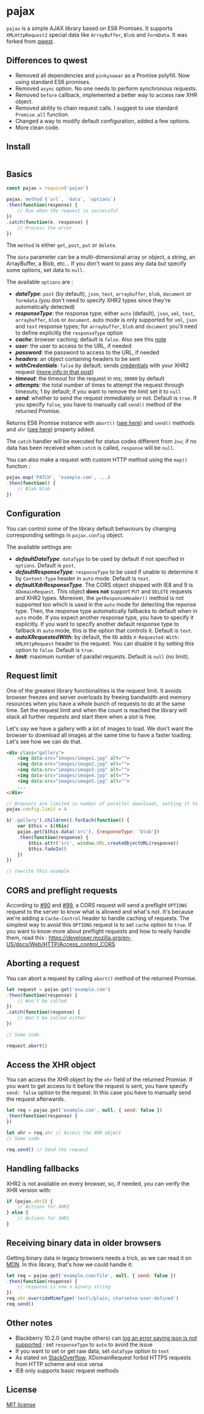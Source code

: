 pajax
============

`pajax` is a simple AJAX library based on ES6 Promises. It supports `XMLHttpRequest2` special data like `ArrayBuffer`, `Blob` and `FormData`. It was forked from [qwest](https://github.com/pyrsmk/qwest).

Differences to qwest
------------

- Removed all dependencies and `pinkyswear` as a Promise polyfill. Now using standard ES6 promises.
- Removed `async` option. No one needs to perform synchronous requests.
- Removed `before` callback, implemented a better way to access raw XHR object.
- Removed ability to chain request calls. I suggest to use standard `Promise.all` function.
- Changed a way to modify default configuration, added a few options.
- More clean code.

Install
-------

```

```


Basics
------

```js
const pajax = require('pajax')

pajax.`method`(`url`, `data`, `options`)
.then(function(response) {
	// Run when the request is successful
})
.catch(function(e, response) {
	// Process the error
})
```

The `method` is either `get`, `post`, `put` or `delete`.

The `data` parameter can be a multi-dimensional array or object, a string, an ArrayBuffer, a Blob, etc... If you don't want to pass any data but specify some options, set data to `null`.

The available `options` are :

- ***dataType***: `post` (by default), `json`, `text`, `arraybuffer`, `blob`, `document` or `formdata` (you don't need to specify XHR2 types since they're automatically detected)
- ***responseType***: the response type; either `auto` (default), `json`, `xml`, `text`, `arraybuffer`, `blob` or `document`. auto mode is only supported for `xml`, `json` and `text` response types; for `arraybuffer`, `blob` and `document` you'll need to define explicitly the `responseType` option
- ***cache***: browser caching; default is `false`. Also see this [note](#cors)
- ***user***: the user to access to the URL, if needed
- ***password***: the password to access to the URL, if needed
- ***headers***: an object containing headers to be sent
- ***withCredentials***: `false` by default; sends [credentials](http://www.w3.org/TR/XMLHttpRequest2/#user-credentials) with your XHR2 request ([more info in that post](https://dev.opera.com/articles/xhr2/#xhrcredentials))
- ***timeout***: the timeout for the request in ms; `30000` by default
- ***attempts***: the total number of times to attempt the request through timeouts; 1 by default; if you want to remove the limit set it to `null`
- ***send***: whether to send the request immediately or not. Default is `true`. If you specify `false`, you have to manually call `send()` method of the returned Promise.

Returns ES6 Promise instance with `abort()` ([see here](#abort)) and `send()` methods and `xhr` ([see here](#before)) property added.

The `catch` handler will be executed for status codes different from `2xx`; if no data has been received when `catch` is called, `response` will be `null`.

You can also make a request with custom HTTP method using the `map()` function :

```js
pajax.map('PATCH', 'example.com', ...)
.then(function() {
	// Blah blah
})
```

Configuration
--------

You can control some of the library default behaviours by changing corresponding settings in `pajax.config` object.

The available settings are:
- ***defaultDataType***: `dataType` to be used by default if not specified in `options`. Default is `post`.
- ***defaultResponseType***: `responseType` to be used if unable to determine it by `Content-Type` header in `auto` mode. Default is `text`.
- ***defaultXdrResponseType***. The CORS object shipped with IE8 and 9 is `XDomainRequest`. This object __does not__ support `PUT` and `DELETE` requests and XHR2 types. Moreover, the `getResponseHeader()` method is not supported too which is used in the `auto` mode for detecting the reponse type. Then, the response type automatically fallbacks to default when in `auto` mode. If you expect another response type, you have to specify it explicitly. If you want to specify another default response type to fallback in `auto` mode, this is the option that controls it. Default is `text`.
- ***autoXRequestedWith***: by default, the lib adds `X-Requested-With: XMLHttpRequest` header to the request. You can disable it by setting this option to `false`. Default is `true`.
- ***limit***: maximum number of parallel requests. Default is `null` (no limit).

Request limit
-------------

One of the greatest library functionalities is the request limit. It avoids browser freezes and server overloads by freeing bandwidth and memory resources when you have a whole bunch of requests to do at the same time. Set the request limit and when the count is reached the library will stack all further requests and start them when a slot is free.

Let's say we have a gallery with a lot of images to load. We don't want the browser to download all images at the same time to have a faster loading. Let's see how we can do that.

```html
<div class="gallery">
	<img data-src="images/image1.jpg" alt="">
	<img data-src="images/image2.jpg" alt="">
	<img data-src="images/image3.jpg" alt="">
	<img data-src="images/image4.jpg" alt="">
	<img data-src="images/image5.jpg" alt="">
	...
</div>
```

```js
// Browsers are limited in number of parallel downloads, setting it to 4 seems fair
pajax.config.limit = 4

$('.gallery').children().forEach(function() {
	var $this = $(this)
	pajax.get($this.data('src'), {responseType: 'blob'})
	.then(function(response) {
		$this.attr('src', window.URL.createObjectURL(response))
		$this.fadeIn()
	})
})

// rewrite this example
```

<a name="cors"></a>CORS and preflight requests
---------------------------

According to [#90](https://github.com/pyrsmk/qwest/issues/90) and [#99](https://github.com/pyrsmk/qwest/issues/99), a CORS request will send a preflight `OPTIONS` request to the server to know what is allowed and what's not. It's because we're adding a `Cache-Control` header to handle caching of requests. The simplest way to avoid this `OPTIONS` request is to set `cache` option to `true`. If you want to know more about preflight requests and how to really handle them, read this : https://developer.mozilla.org/en-US/docs/Web/HTTP/Access_control_CORS

<a name="abort"></a>Aborting a request
------------------

You can abort a request by calling `abort()` method of the returned Promise.

```js
let request = pajax.get('example.com')
.then(function(response) {
	// Won't be called
})
.catch(function(response) {
	// Won't be called either
})

// Some code

request.abort()
```

<a name="before"></a>Access the XHR object
-----------------------------

You can access the XHR object by the `xhr` field of the returned Promise. If you want to get access to it before the request is sent, you have specify `send: false` option  to the request. In this case you have to manually send the request afterwards.

```js
let req = pajax.get('example.com', null, { send: false })
.then(function(response) {	
})

let xhr = req.xhr // Access the XHR object
// Some code

req.send() // Send the request
```

Handling fallbacks
------------------

XHR2 is not available on every browser, so, if needed, you can verify the XHR version with:

```js
if (pajax.xhr2) {
	// Actions for XHR2
} else {
	// Actions for XHR1
}
```

Receiving binary data in older browsers
---------------------------------------

Getting binary data in legacy browsers needs a trick, as we can read it on [MDN](https://developer.mozilla.org/en-US/docs/Web/API/XMLHttpRequest/Sending_and_Receiving_Binary_Data#Receiving_binary_data_in_older_browsers). In this library, that's how we could handle it:

```js
let req = pajax.get('example.com/file', null, { send: false })
.then(function(response) {
	// response is now a binary string
})
req.xhr.overrideMimeType('text\/plain; charset=x-user-defined')
req.send()
```


Other notes
----------

- Blackberry 10.2.0 (and maybe others) can [log an error saying json is not supported](https://github.com/pyrsmk/qwest/issues/94) : set `responseType` to `auto` to avoid the issue
- If you want to set or get raw data, set `dataType` option to `text`
- As stated on [StackOverflow](https://stackoverflow.com/questions/8464262/access-is-denied-error-on-xdomainrequest), XDomainRequest forbid HTTPS requests from HTTP scheme and vice versa
- IE8 only supports basic request methods

License
-------

[MIT license](http://dreamysource.mit-license.org)
